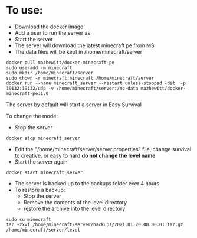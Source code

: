 # To use:

*  Download the docker image
*  Add a user to run the server as
*  Start the server
*  The server will download the latest minecraft pe from MS
*  The data files will be kept in /home/minecraft/server

```
docker pull mazhewitt/docker-minecraft-pe
sudo useradd -m minecraft
sudo mkdir /home/minecraft/server
sudo chown -r minecraft:minecraft /home/minecraft/server
docker run --name minecraft_server --restart unless-stopped -dit  -p 19132:19132/udp -v /home/minecraft/server:/mc-data mazhewitt/docker-minecraft-pe:1.0
```
The server by default will start a server in Easy Survival


To change the mode:
* Stop the server 

```
docker stop minecraft_server
```

* Edit the "/home/minecraft/server/server.properties" file, change survival to creative, or easy to hard
**do not change the level name**
* Start the server again

```
docker start minecraft_server
```

* The server is backed up to the backups folder ever 4 hours
* To restore a backup:
    * Stop the server
    * Remove the contents of the level directory
    * restore the archive into the level directory

```
sudo su minecraft
tar -zxvf /home/minecraft/server/backups/2021.01.20.00.00.01.tar.gz /home/minecraft/server/level
```
